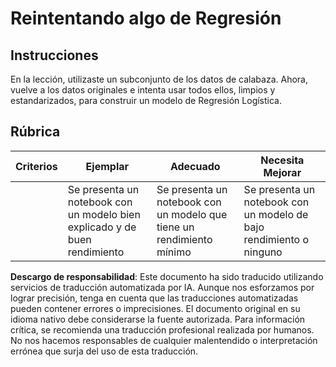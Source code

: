# Reintentando algo de Regresión

## Instrucciones

En la lección, utilizaste un subconjunto de los datos de calabaza. Ahora, vuelve a los datos originales e intenta usar todos ellos, limpios y estandarizados, para construir un modelo de Regresión Logística.
## Rúbrica

| Criterios | Ejemplar                                                               | Adecuado                                                     | Necesita Mejorar                                           |
| --------- | ---------------------------------------------------------------------- | ------------------------------------------------------------ | ---------------------------------------------------------- |
|           | Se presenta un notebook con un modelo bien explicado y de buen rendimiento | Se presenta un notebook con un modelo que tiene un rendimiento mínimo | Se presenta un notebook con un modelo de bajo rendimiento o ninguno |

**Descargo de responsabilidad**:
Este documento ha sido traducido utilizando servicios de traducción automatizada por IA. Aunque nos esforzamos por lograr precisión, tenga en cuenta que las traducciones automatizadas pueden contener errores o imprecisiones. El documento original en su idioma nativo debe considerarse la fuente autorizada. Para información crítica, se recomienda una traducción profesional realizada por humanos. No nos hacemos responsables de cualquier malentendido o interpretación errónea que surja del uso de esta traducción.
